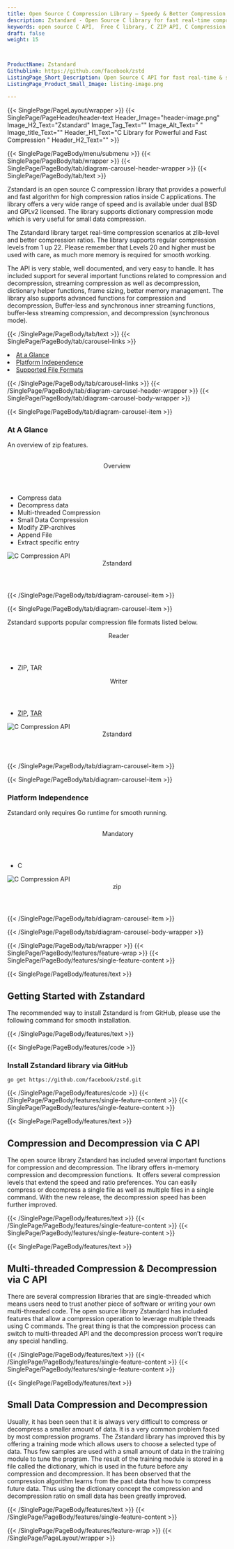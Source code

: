 ```yaml
---
title: Open Source C Compression Library – Speedy & Better Compression Ratios
description: Zstandard - Open Source C library for fast real-time compression & decompression. It supports better small Data compression, high compression ratios & more.
keywords: open source C API,  Free C library, C ZIP API, C Compression API, compress files via C API, decompress files, ZIP C API, C compression Library, Open Source C Library, C Zip programming, create  zip archives, Opening zip archives, create BZIP2 archives, save archive to a file, List zip archive, RAR Archive, Small Data compression, special mode for small data
draft: false
weight: 15



ProductName: Zstandard
Githublink: https://github.com/facebook/zstd
ListingPage_Short_Description: Open Source C API for fast real-time & small data compression and decompression.
ListingPage_Product_Small_Image: listing-image.png 

---
```


{{< SinglePage/PageLayout/wrapper >}}
{{< SinglePage/PageHeader/header-text
Header_Image="header-image.png"
Image_H2_Text="Zstandard"
Image_Tag_Text=""
Image_Alt_Text=" "
Image_title_Text=""
Header_H1_Text="C Library for Powerful and Fast Compression "
Header_H2_Text="" >}}

{{< SinglePage/PageBody/menu/submenu >}}
{{< SinglePage/PageBody/tab/wrapper >}}
{{< SinglePage/PageBody/tab/diagram-carousel-header-wrapper >}}
{{< SinglePage/PageBody/tab/text >}}



<p>Zstandard is an open source C compression library that provides a powerful and fast algorithm for high compression ratios inside C applications. The library offers a very wide range of speed and is available under dual BSD and GPLv2 licensed. The library supports dictionary compression mode which is very useful for small data compression.</p>
<p>The Zstandard library target real-time compression scenarios at zlib-level and better compression ratios. The library supports regular compression levels from 1 up 22. Please remember that Levels 20 and higher must be used with care, as much more memory is required for smooth working.</p>
<p>The API is very stable, well documented, and very easy to handle. It has included support for several important functions related to compression and decompression, streaming compression as well as decompression, dictionary helper functions, frame sizing, better memory management. The library also supports advanced functions for compression and decompression, Buffer-less and synchronous inner streaming functions, buffer-less streaming compression, and decompression (synchronous mode).</p>

{{< /SinglePage/PageBody/tab/text >}}
{{< SinglePage/PageBody/tab/carousel-links >}}

<li data-target="#diagramcarousel" data-slide-to="0"><a href="#">At a Glance</a></li>
<li data-target="#diagramcarousel" data-slide-to="2"><a href="#">Platform Independence</a></li>
<li data-target="#diagramcarousel" data-slide-to="1"><a class="activetab" href="#">Supported File Formats</a></li>


{{< /SinglePage/PageBody/tab/carousel-links >}}
{{< /SinglePage/PageBody/tab/diagram-carousel-header-wrapper >}}
{{< SinglePage/PageBody/tab/diagram-carousel-body-wrapper >}}

{{< SinglePage/PageBody/tab/diagram-carousel-item >}}
<h3>At A Glance</h3>
<p>An overview of zip features.</p>
<div class="diagram1 d1-poi">
<div class="d1-row">
<div class="d1-col d1-left"> </div>
<!--/left-->
<div class="d1-col d1-right"><header>Overview</header>
<ul>
<li>Compress data</li>
<li>Decompress data</li>
<li>Multi-threaded Compression</li>
<li>Small Data Compression</li>
<li>Modify ZIP-archives</li>
<li>Append File</li>
<li>Extract specific entry</li>
</ul>
</div>
<!--/right--></div>
<!--/row-->
<div class="d1-logo"><img class="bg-lite" src='listing-image.png' alt="C Compression API"><header>Zstandard</header><footer><small></small></footer></div>
<!--/logo--></div>
<!--/diagram1-->
{{< /SinglePage/PageBody/tab/diagram-carousel-item >}}

{{< SinglePage/PageBody/tab/diagram-carousel-item >}}
<p>Zstandard supports popular compression file formats listed below.</p>
<div class="diagram1 d2  d1-poi">
<div class="d1-row">
<div class="d1-col d1-left"><header><i class="fa fa-arrows-v "> </i> Reader</header>
<ul>
<li>ZIP, TAR</li>
</ul>
</div>
<!--/left-->
<div class="d1-col d1-right"><header><i class="fa  fa-long-arrow-down"> </i> Writer</header>
<ul>
<li><a href="https://docs.fileformat.com/compression/zip/">ZIP</a>, <a href="https://docs.fileformat.com/compression/tar/">TAR</a></li>
</ul>
</div>
<!--/right--></div>
<!--/row-->
<div class="d1-logo"><img class="bg-lite" src='listing-image.png' alt="C Compression API"><header>Zstandard</header><footer><small></small></footer></div>
<!--/logo--></div>
<!--/diagram2-->
{{< /SinglePage/PageBody/tab/diagram-carousel-item >}}

{{< SinglePage/PageBody/tab/diagram-carousel-item >}}
<h3>Platform Independence</h3>
<p>Zstandard only requires Go runtime for smooth running.</p>
<div class="diagram1 d1-poi">
<div class="d1-row">
<div class="d1-col d1-left"> </div>
<!--/left-->
<div class="d1-col d1-right"><header><i class="fa fa-cubes"> </i>Mandatory</header>
<ul>
<li>C</li>
</ul>
</div>
<!--/right--></div>
<!--/row-->
<div class="d1-logo"><img class="bg-lite" src='listing-image.png' alt="C Compression API"><header>zip</header><footer><small></small></footer></div>
<!--/logo--></div>
<!--/diagram2 -->
{{< /SinglePage/PageBody/tab/diagram-carousel-item >}}

{{< /SinglePage/PageBody/tab/diagram-carousel-body-wrapper >}}

{{< /SinglePage/PageBody/tab/wrapper >}}
{{< SinglePage/PageBody/features/feature-wrap >}}
{{< SinglePage/PageBody/features/single-feature-content >}}

{{< SinglePage/PageBody/features/text >}}
<h2 class="h2title">Getting Started with Zstandard</h2>
<p>The recommended way to install Zstandard is from GitHub, please use the following command for smooth installation.</p>
{{< /SinglePage/PageBody/features/text >}}

{{< SinglePage/PageBody/features/code >}}
<h3>Install Zstandard library via GitHub</h3>
<pre><code class="html">go get https://github.com/facebook/zstd.git</code></pre>


{{< /SinglePage/PageBody/features/code >}}
{{< /SinglePage/PageBody/features/single-feature-content >}}
{{< SinglePage/PageBody/features/single-feature-content >}}

{{< SinglePage/PageBody/features/text >}}
<h2 class="h2title">Compression and Decompression via C API</h2>
<p>The open source library Zstandard has included several important functions for compression and decompression. The library offers in-memory compression and decompression functions.  It offers several compression levels that extend the speed and ratio preferences. You can easily compress or decompress a single file as well as multiple files in a single command. With the new release, the decompression speed has been further improved.</p>

{{< /SinglePage/PageBody/features/text >}}
{{< /SinglePage/PageBody/features/single-feature-content >}}
{{< SinglePage/PageBody/features/single-feature-content >}}

{{< SinglePage/PageBody/features/text >}}
<h2 class="h2title">Multi-threaded Compression & Decompression via C API</h2>
<p>There are several compression libraries that are single-threaded which means users need to trust another piece of software or writing your own multi-threaded code. The open source library Zstandard has included features that allow a compression operation to leverage multiple threads using C commands. The great thing is that the compression process can switch to multi-threaded API and the decompression process won’t require any special handling.</p>

{{< /SinglePage/PageBody/features/text >}}
{{< /SinglePage/PageBody/features/single-feature-content >}}
{{< SinglePage/PageBody/features/single-feature-content >}}

{{< SinglePage/PageBody/features/text >}}
<h2 class="h2title">Small Data Compression and Decompression</h2>
<p>Usually, it has been seen that it is always very difficult to compress or decompress a smaller amount of data. It is a very common problem faced by most compression programs. The Zstandard library has improved this by offering a training mode which allows users to choose a selected type of data. Thus few samples are used with a small amount of data in the training module to tune the program. The result of the training module is stored in a file called the dictionary, which is used in the future before any compression and decompression. It has been observed that the compression algorithm learns from the past data that how to compress future data. Thus using the dictionary concept the compression and decompression ratio on small data has been greatly improved.</p>

{{< /SinglePage/PageBody/features/text >}}
{{< /SinglePage/PageBody/features/single-feature-content >}}

{{< /SinglePage/PageBody/features/feature-wrap >}}
{{< /SinglePage/PageLayout/wrapper >}}